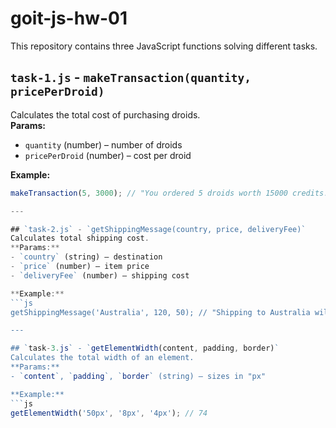 # goit-js-hw-01

This repository contains three JavaScript functions solving different tasks.

## `task-1.js` - `makeTransaction(quantity, pricePerDroid)`
Calculates the total cost of purchasing droids.  
**Params:**  
- `quantity` (number) – number of droids  
- `pricePerDroid` (number) – cost per droid  

**Example:**  
```js
makeTransaction(5, 3000); // "You ordered 5 droids worth 15000 credits!"

---

## `task-2.js` - `getShippingMessage(country, price, deliveryFee)`
Calculates total shipping cost.  
**Params:**  
- `country` (string) – destination  
- `price` (number) – item price  
- `deliveryFee` (number) – shipping cost  

**Example:**  
```js
getShippingMessage('Australia', 120, 50); // "Shipping to Australia will cost 170 credits"

---

## `task-3.js` - `getElementWidth(content, padding, border)`
Calculates the total width of an element.  
**Params:**  
- `content`, `padding`, `border` (string) – sizes in "px"  

**Example:**  
```js
getElementWidth('50px', '8px', '4px'); // 74

